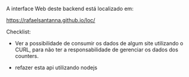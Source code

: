 A interface Web deste backend está localizado em:

https://rafaelsantanna.github.io/loc/

Checklist:

- Ver a possibilidade de consumir os dados de algum site utilizando o CURL, para não ter a responsabilidade de gerenciar os dados dos counters.

- refazer esta api utilizando nodejs

